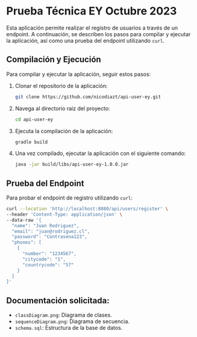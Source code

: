  
# Prueba Técnica EY Octubre 2023

Esta aplicación permite realizar el registro de usuarios a través de un endpoint. A continuación, se describen los pasos para compilar y ejecutar la aplicación, así como una prueba del endpoint utilizando `curl`.

## Compilación y Ejecución

Para compilar y ejecutar la aplicación, seguir estos pasos:


1. Clonar el repositorio de la aplicación:
 

   ```bash
   git clone https://github.com/nicodiazt/api-user-ey.git
   ```

2. Navega al directorio raíz del proyecto:

   ```bash
   cd api-user-ey
   ```

3. Ejecuta la compilación de la aplicación:

   ```bash
   gradle build
   ```

4. Una vez compilado, ejecutar la aplicación con el siguiente comando:

   ```bash
   java -jar build/libs/api-user-ey-1.0.0.jar
   ```
 
 
## Prueba del Endpoint

Para probar el endpoint de registro utilizando `curl`:

```bash
curl --location 'http://localhost:8080/api/users/register' \
--header 'Content-Type: application/json' \
--data-raw '{
  "name": "Juan Rodriguez",
  "email": "juan@rodriguez.cl",
  "password": "Contrasena123",
  "phones": [
    {
      "number": "1234567",
      "citycode": "1",
      "countrycode": "57"
    }
  ]
}'
```


## Documentación solicitada:

- `classDiagram.png`: Diagrama de clases.
- `sequenceDiagram.png`: Diagrama de secuencia.
- `schema.sql`: Estructura de la base de datos.


 

 

